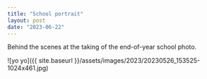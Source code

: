 ```yaml
---
title: "School portrait"
layout: post
date: "2023-06-22"
---
```


Behind the scenes at the taking of the end-of-year school photo.

![yo yo]({{ site.baseurl }}/assets/images/2023/20230526_153525-1024x461.jpg)
